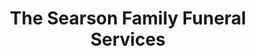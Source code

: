 ---
title: "The Searson Family Funeral Services"
url: /havant/the-searson-family-funeral-services/
shop: Bestattungen
---